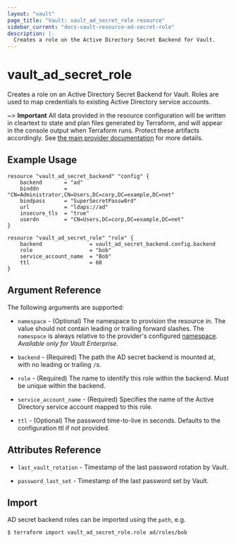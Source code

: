 ```yaml
---
layout: "vault"
page_title: "Vault: vault_ad_secret_role resource"
sidebar_current: "docs-vault-resource-ad-secret-role"
description: |-
  Creates a role on the Active Directory Secret Backend for Vault.
---
```


# vault\_ad\_secret\_role

Creates a role on an Active Directory Secret Backend for Vault. Roles are
used to map credentials to existing Active Directory service accounts.

~> **Important** All data provided in the resource configuration will be
written in cleartext to state and plan files generated by Terraform, and
will appear in the console output when Terraform runs. Protect these
artifacts accordingly. See
[the main provider documentation](../index.html)
for more details.

## Example Usage

```hcl
resource "vault_ad_secret_backend" "config" {
    backend       = "ad"
    binddn        = "CN=Administrator,CN=Users,DC=corp,DC=example,DC=net"
    bindpass      = "SuperSecretPassw0rd"
    url           = "ldaps://ad"
    insecure_tls  = "true"
    userdn        = "CN=Users,DC=corp,DC=example,DC=net"
}

resource "vault_ad_secret_role" "role" {
    backend               = vault_ad_secret_backend.config.backend
    role                  = "bob"
    service_account_name  = "Bob"
    ttl                   = 60
}
```

## Argument Reference

The following arguments are supported:

* `namespace` - (Optional) The namespace to provision the resource in.
  The value should not contain leading or trailing forward slashes.
  The `namespace` is always relative to the provider's configured [namespace](/docs/providers/vault#namespace).
   *Available only for Vault Enterprise*.

* `backend` - (Required) The path the AD secret backend is mounted at,
  with no leading or trailing `/`s.

* `role` - (Required) The name to identify this role within the backend.
  Must be unique within the backend.

* `service_account_name` - (Required) Specifies the name of the Active Directory service
account mapped to this role.

* `ttl` - (Optional) The password time-to-live in seconds. Defaults to the configuration
  ttl if not provided.

## Attributes Reference

* `last_vault_rotation` - Timestamp of the last password rotation by Vault.

* `password_last_set` - Timestamp of the last password set by Vault.

## Import

AD secret backend roles can be imported using the `path`, e.g.

```
$ terraform import vault_ad_secret_role.role ad/roles/bob
```
